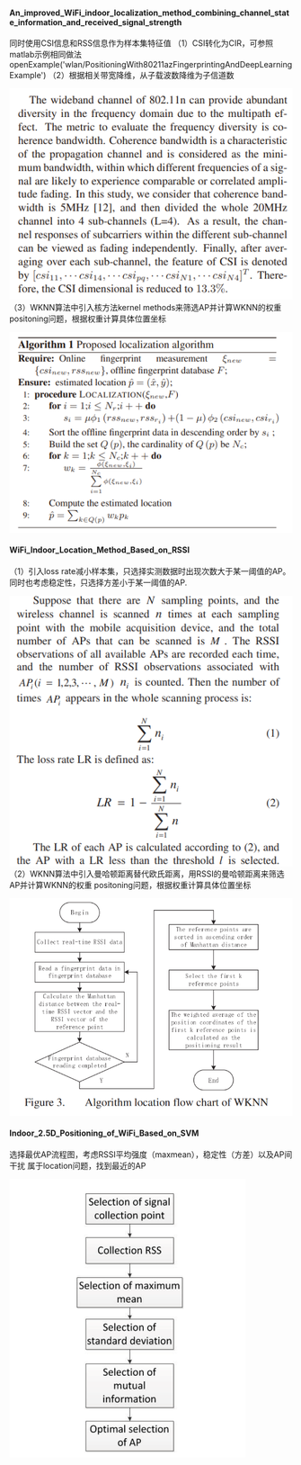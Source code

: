 #### **An_improved_WiFi_indoor_localization_method_combining_channel_state_information_and_received_signal_strength**

同时使用CSI信息和RSS信息作为样本集特征值
（1）CSI转化为CIR，可参照matlab示例相同做法openExample('wlan/PositioningWith80211azFingerprintingAndDeepLearningExample')
（2）根据相关带宽降维，从子载波数降维为子信道数

![](https://raw.githubusercontent.com/zjc0000/story_images/main/小书匠/1677571178828.png)
（3）WKNN算法中引入核方法kernel methods来筛选AP并计算WKNN的权重
positoning问题，根据权重计算具体位置坐标

![](https://raw.githubusercontent.com/zjc0000/story_images/main/小书匠/1677828267742.png)

#### **WiFi_Indoor_Location_Method_Based_on_RSSI**
（1）引入loss rate减小样本集，只选择实测数据时出现次数大于某一阈值的AP。同时也考虑稳定性，只选择方差小于某一阈值的AP.

![](https://raw.githubusercontent.com/zjc0000/story_images/main/小书匠/1677571775123.png)
（2）WKNN算法中引入曼哈顿距离替代欧氏距离，用RSSI的曼哈顿距离来筛选AP并计算WKNN的权重
positoning问题，根据权重计算具体位置坐标

![](https://raw.githubusercontent.com/zjc0000/story_images/main/小书匠/1677571456705.png)

#### **Indoor_2.5D_Positioning_of_WiFi_Based_on_SVM**
选择最优AP流程图，考虑RSSI平均强度（maxmean），稳定性（方差）以及AP间干扰
 属于location问题，找到最近的AP

![](https://raw.githubusercontent.com/zjc0000/story_images/main/小书匠/1677571941989.png)